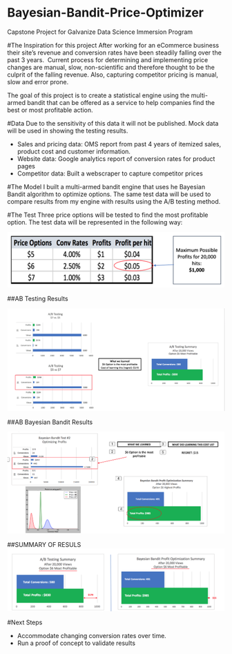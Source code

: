 # Bayesian-Bandit-Price-Optimizer
Capstone Project for Galvanize Data Science Immersion Program

#The Inspiration for this project
After working for an eCommerce business their site’s revenue and conversion rates have been steadily falling over the past 3 years.  Current process for determining and implementing price changes are manual, slow, non-scientific and therefore thought to be the culprit of the falling revenue.  Also, capturing competitor pricing is manual, slow and error prone.

The goal of this project is to create a statistical engine using the multi-armed bandit that can be offered as a service to help companies find the best or most profitable action. 

#Data
Due to the sensitivity of this data it will not be published.  Mock data will be used in showing the testing results.
 - Sales and pricing data: OMS report from past 4 years of itemized sales, product cost and customer information.
 - Website data: Google analytics report of conversion rates for product pages
 - Competitor data: Built a webscraper to capture competitor prices 

#The Model
I built a multi-armed bandit engine that uses he Bayesian Bandit algorithm to optimize options.  The same test data will be used to compare results from my engine with results using the A/B testing method.

#The Test
Three price options will be tested to find the most profitable option.  The test data will be represented in the following way:

![TestData](images/TestData.png "TestData")

##AB Testing Results

![ABTestingResults](images/ABTestingResults.png "ABTestingResults")

##AB Bayesian Bandit Results

![BayesianBanditProfitOptimizationResults](images/BayesianBanditProfitOptimizationResults.png "BayesianBanditProfitOptimizationResults")

##SUMMARY OF RESULS
![Summary](images/Summary.png "Summary")

#Next Steps
 - Accommodate changing conversion rates over time.
 - Run a proof of concept to validate results


